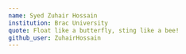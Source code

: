 ```yaml
---
name: Syed Zuhair Hossain
institution: Brac University 
quote: Float like a butterfly, sting like a bee!
github_user: ZuhairHossain
---
```

